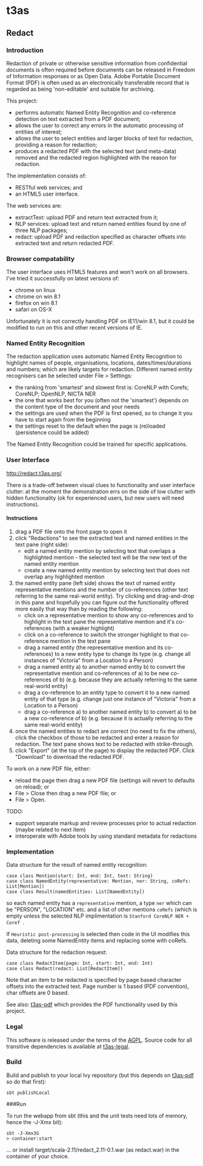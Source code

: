 # t3as

## Redact

### Introduction

Redaction of private or otherwise sensitive information from confidential documents is often required before documents can be released
in Freedom of Information responses or as Open Data.
Adobe Portable Document Format (PDF) is often used as an electronically transferable record that is regarded as being 'non-editable' and suitable for archiving.  

This project:
- performs automatic Named Entity Recognition and co-reference detection on text extracted from a PDF document;
- allows the user to correct any errors in the automatic processing of entities of interest;
- allows the user to select entities and larger blocks of text for redaction, providing a reason for redaction;
- produces a redacted PDF with the selected text (and meta-data) removed and the redacted region highlighted with the reason for redaction.

The implementation consists of:
- RESTful web services; and
- an HTML5 user interface.

The web services are:
- extractText: upload PDF and return text extracted from it;
- NLP services: upload text and return named entities found by one of three NLP packages;
- redact: upload PDF and redaction specified as character offsets into extracted text and return redacted PDF.

### Browser compatability
The user interface uses HTML5 features and won't work on all browsers. I've tried it successfully on latest versions of:
- chrome on linux
- chrome on win 8.1
- firefox on win 8.1
- safari on OS-X

Unfortunately it is not correctly handling PDF on IE11/win 8.1, but it could be modified to run on this and other recent versions of IE.

### Named Entity Recognition
The redaction application uses automatic Named Entity Recognition to highlight names of people, organisations, locations, dates/times/durations and numbers; which are likely targets for redaction.
Different named entity recognisers can be selected under File > Settings:

- the ranking from 'smartest' and slowest first is: CoreNLP with Corefs; CoreNLP; OpenNLP, NICTA NER
- the one that works best for you (often not the 'smartest') depends on the content type of the document and your needs
- the settings are used when the PDF is first opened, so to change it you have to start again from the beginning
- the settings reset to the default when the page is (re)loaded (persistence could be added)

The Named Entity Recognition could be trained for specific applications.

### User Interface

http://redact.t3as.org/

There is a trade-off between visual clues to functionality and user interface clutter: at the moment the demonstration errs on the side of low clutter with hidden functionality (ok for experienced users, but new users will need instructions).

#### Instructions
1. drag a PDF file onto the front page to open it
1. click "Redactions" to see the extracted text and named entities in the text pane (right side):
    - edit a named entity mention by selecting text that overlaps a highlighted mention - the selected text will be the new text of the named entity mention
    - create a new named entity mention by selecting text that does not overlap any highlighted mention
1. the named entity pane (left side) shows the text of named entity representative mentions and the number of co-references (other text referring to the same real-world entity). Try clicking and drag-and-drop in this pane and hopefully you can figure out the functionality offered more easily that way than by reading the following:
    - click on a representative mention to show any co-references and to highlight in the text pane the representative mention and it's co-references (with a weaker highlight)
    - click on a co-reference to switch the stronger highlight to that co-reference mention in the text pane
    - drag a named entity (the representative mention and its co-references) to a new entity type to change its type (e.g. change all instances of "Victoria" from a Location to a Person)
    - drag a named entity a) to another named entity b) to convert the representative mention and co-references of a) to be new co-references of b) (e.g. because they are actually referring to the same real-world entity)
    - drag a co-reference to an entity type to convert it to a new named entity of that type (e.g. change just one instance of "Victoria" from a Location to a Person)
    - drag a co-reference a) to another named entity b) to convert a) to be a new co-reference of b) (e.g. because it is actually referring to the same real-world entity)
1. once the named entities to redact are correct (no need to fix the others), click the checkbox of those to be redacted and enter a reason for redaction. The text pane shows text to be redacted with strike-through.
1. click "Export" (at the top of the page) to display the redacted PDF. Click "Download" to download the redacted PDF.

To work on a new PDF file, either:
- reload the page then drag a new PDF file (settings will revert to defaults on reload); or
- File > Close then drag a new PDF file; or
- File > Open.

TODO:
- support separate markup and review processes prior to actual redaction (maybe related to next item)
- interoperate with Adobe tools by using standard metadata for redactions 

### Implementation

Data structure for the result of named entity recognition:
    
    case class Mention(start: Int, end: Int, text: String)
    case class NamedEntity(representative: Mention, ner: String, coRefs: List[Mention])
    case class Result(namedEntities: List[NamedEntity])
so each named entity has a `representative` mention, a type `ner` which can be "PERSON", "LOCATION" etc. and a list of other mentions `coRefs` (which is empty unless the selected NLP implimentation is `Stanford CoreNLP NER + Coref `.

If `Heuristic post-processing` is selected then code in the UI modifies this data, deleting some NamedEntity items and replacing some with coRefs.

Data structure for the redaction request:

    case class RedactItem(page: Int, start: Int, end: Int)
    case class Redact(redact: List[RedactItem])
Note that an item to be redacted is specified by page based character offsets into the extracted text. Page number is 1 based (PDF convention), char offsets are 0 based.


See also: [t3as-pdf](https://github.com/NICTA/t3as-pdf) which provides the PDF functionality used by this project.

### Legal

This software is released under the terms of the [AGPL](http://www.gnu.org/licenses/agpl-3.0.en.html). Source code for all transitive dependencies is available at [t3as-legal](https://github.com/NICTA/t3as-legal).

### Build

 Build and publish to your local Ivy repository (but this depends on  [t3as-pdf](https://github.com/NICTA/t3as-pdf) so do that first):
 
    sbt publishLocal

###Run

To run the webapp from sbt (this and the unit tests need lots of memory, hence the -J-Xmx bit):

    sbt -J-Xmx3G
    > container:start
    
... or install target/scala-2.11/redact_2.11-0.1.war (as redact.war) in the container of your choice.

